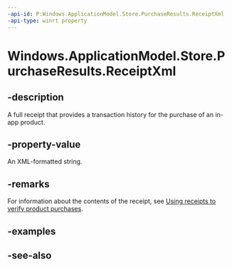 ----api-id: P:Windows.ApplicationModel.Store.PurchaseResults.ReceiptXml
-api-type: winrt property
---<!-- Property syntaxpublic string ReceiptXml { get; }--># Windows.ApplicationModel.Store.PurchaseResults.ReceiptXml## -descriptionA full receipt that provides a transaction history for the purchase of an in-app product.## -property-valueAn XML-formatted string.## -remarksFor information about the contents of the receipt, see [Using receipts to verify product purchases](https://msdn.microsoft.com/windows/uwp/monetize/use-receipts-to-verify-product-purchases).## -examples## -see-also
